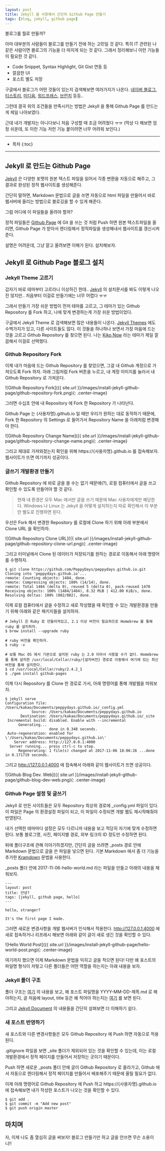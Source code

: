```yaml
---
layout: post
title: Jekyll 을 사용해서 간단히 Github Page 만들기
tags: [blog, jekyll, github page]
---
```


블로그를 뭘로 만들까?

아마 대부분의 사람들이 블로그를 만들기 전에 하는 고민일 것 같다. 특히 IT 관련된 나같은 사람이면 블로그의 기능을 더 따지게 되는 것 같다. 그래서 정리해보니 이런 기능들이 필요한 것 같다.

- Code Snippet, Syntax Highlight, Git Gist 연동 등
- 깔끔한 UI
- 포스트 별도 저장

구글에서 블로그가 어떤 것들이 있는지 검색해보면 여러가지가 나온다. [네이버 블로그](https://section.blog.naver.com), [티스토리](http://www.tistory.com), [미디움](https://medium.com), [워드프레스](https://ko.wordpress.org), [브런치](https://brunch.co.kr) 등등..

그런데 결국 위의 조건들을 만족시키는 방법은 Jekyll 을 통해 Github Page 를 만드는게 제일 나아보였다.

근데 내가 개발자는 아니다보니 처음 구성할 때 조금 어려웠다 ㅠㅠ (막상 다 해보면 엄청 쉬운데, 또 이런 기능 저런 기능 붙이려면 너무 어려워 보인다.)

---

* 목차
{:toc}

---

## Jekyll 로 만드는 Github Page

[Jekyll](https://jekyllrb-ko.github.io) 은 다양한 포맷의 원본 텍스트 파일을 읽어서 각종 변환을 자동으로 해주고, 그 결과로 완성된 정적 웹사이트를 생성해준다.

간단히 말하면, Markdown 문법으로 글을 쓰면 자동으로 html 파일을 만들어서 바로 웹서버에 올리는 방법으로 블로깅을 할 수 있게 해준다.

그럼 어디에 이 파일들을 올려야 할까?

정적 파일들은 [Github Page](https://pages.github.com) 에 Git 을 쓰는 것 처럼 Push 하면 원본 텍스트파일을 올리면, Github Page 가 받아서 렌더링해서 정적파일을 생성해내서 웹사이트를 갱신시켜준다.

설명은 어려운데, 그냥 깔고 올려보면 이해가 된다. 설치해보자.

## Jekyll 로 Github Page 블로그 설치

### Jekyll Theme 고르기

갑자기 바로 테마부터 고르라니 이상하긴 한데.. [Jekyll](https://jekyllrb-ko.github.io) 의 설치문서를 봐도 이렇게 나오진 않지만.. 처음부터 이걸로 만들기에는 너무 어렵다 ㅠㅠ

그래서 만들기 가장 쉬운 방법이 먼저 테마를 고르고, 그 테마가 있는 Github Repository 를 Fork 하고, 나에 맞게 변경하는게 가장 쉬운 방법이었다.

구글에서 Jekyll Theme 로 검색해보면 많은 내용들이 나온다. [Jekyll Themes](http://jekyllthemes.org) 에도 수백가지가 있고, 다른 사이트들도 많다. 이 것들을 하나하나 보면서 가장 마음에 드는 것을 고르고 Github Repository 를 찾으면 된다. 나는 [Kiko Now](https://github.com/aweekj/kiko-now) 라는 테마가 제일 깔끔해서 이걸로 선택했다.

### Github Repository Fork

이제 내가 마음에 드는 Github Repository 를 찾았으면, 그걸 내 Github 계정으로 가져오도록 Fork 하자. 아래 그림처럼 Fork 버튼을 누르고, 내 계정 이미지를 눌러서 내 Github Repository 로 가져온다.

![Github Repository Fork]({{ site.url }}/images/install-jekyll-github-page/github-repository-fork.png){: .center-image}

그러면 수십초 안에 내 Repository 에 Fork 한 Repository 가 나타난다.

Github Page 는 {사용자명}.github.io 일 때만 우리가 원하는 대로 동작하기 때문에, Fork 한 Repository 의 Settings 로 들어가서 Repository Name 을 아래처럼 변경해야 한다.

![Github Repository Change Name]({{ site.url }}/images/install-jekyll-github-page/github-repository-change-name.png){: .center-image}

그리고 제대로 가져와졌는지 확인을 위해 https://{사용자명}.github.io 를 접속해보자. 웹사이트가 뜨면 여기까지 성공이다.

### 글쓰기 개발환경 만들기

Github Repository 에 바로 글을 쓸 수는 없기 때문에(?), 로컬 컴퓨터에서 글을 쓰고 확인할 수 있도록 만들어야 할 것 같다.

> 현재 내 환경은 모두 Mac 에서만 글을 쓰기 때문에 Mac 사용자에게만 해당한다. Windows 나 Linux 는 Jekyll 을 어떻게 설치하는지 따로 확인해서 이 부분만 별도로 진행하면 된다.

우선은 Fork 해서 변경한 Repository 를 로컬에 Clone 하기 위해 아래 부분에서 Clone URL 을 확인하자.

![Github Repository Clone URL]({{ site.url }}/images/install-jekyll-github-page/github-repository-clone-url.png){: .center-image}

그리고 터미널에서 Clone 된 데이터가 저장되기를 원하는 경로로 이동해서 아래 명령어를 수행하자.

```
$ git clone https://github.com/PeppyDays/peppydays.github.io.git
Cloning into 'peppydays.github.io'...
remote: Counting objects: 1484, done.
remote: Compressing objects: 100% (14/14), done.
remote: Total 1484 (delta 0), reused 5 (delta 0), pack-reused 1470
Receiving objects: 100% (1484/1484), 8.32 MiB | 412.00 KiB/s, done.
Resolving deltas: 100% (802/802), done.
```

이제 로컬 컴퓨터에서 글을 수정하고 새로 작성했을 때 확인할 수 있는 개발환경을 만들기 위해 아래와 같은 패키지들을 설치하자.

```
# Jekyll 은 Ruby 로 만들어져있고, 2.1 이상 버전이 필요하므로 Homebrew 를 통해 ruby 를 설치하자.
$ brew install --upgrade ruby

# ruby 버전을 확인하자.
$ ruby -v

# 보통 Mac OS 에서 기본으로 설치된 ruby 는 2.0 이어서 사용할 수가 없다. Homebrew 를 통해 설치한 /usr/local/Cellar/ruby/{설치버전} 경로로 이동해서 여기에 있는 최신버전을 통해 설치한다.
$ cd /usr/local/Cellar/ruby/2.4.2_1
$ ./gem install github-pages
```

이제 다시 Repository 를 Clone 한 경로로 가서, 아래 명령어를 통해 개발웹을 띄워보자.

```
$ jekyll serve
Configuration file: /Users/kakao/Documents/peppydays.github.io/_config.yml
            Source: /Users/kakao/Documents/peppydays.github.io
       Destination: /Users/kakao/Documents/peppydays.github.io/_site
 Incremental build: disabled. Enable with --incremental
      Generating...
                    done in 0.348 seconds.
 Auto-regeneration: enabled for \'/Users/kakao/Documents/peppydays.github.io\'
    Server address: http://127.0.0.1:4000
  Server running... press ctrl-c to stop.
      Regenerating: 1 file(s) changed at 2017-11-06 18:06:26 ...done in 0.171719 seconds.
```

그리고 http://127.0.0.1:4000 에 접속해서 아래와 같이 웹사이트가 뜨면 성공이다.

![Github Blog Dev. Web]({{ site.url }}/images/install-jekyll-github-page/github-blog-dev-web.png){: .center-image}

### Github Page 설정 및 글쓰기

Jekyll 로 만든 사이트들은 모두 Repository 최상위 경로에 _config.yml 파일이 있다. 이 파일은 Page 의 환경설정 파일이 되고, 이 파일이 수정되면 개발 웹도 재시작해줘야 반영된다.

내가 선택한 테마마다 설정은 모두 다르니까 내용을 보고 적당히 자기에 맞게 수정하면 된다. 보통 블로그명, 사진, 페이지별 경로, 외부 링크의 ID 정도만 수정하면 된다.

뒤에 폴더구조에 관해 이야기하겠지만, 간단히 글을 쓰려면 _posts 경로 안에 Markdown 문법으로 글을 쓴 파일을 넣으면 된다. 기본 Markdown 에서 좀 더 기능을 추가한 [Kramdown](https://kramdown.gettalong.org/quickref.html) 문법을 사용한다.

_posts 폴더 안에 2017-11-06-hello-world.md 라는 파일을 만들고 아래의 내용을 채워보자.

```
---
layout: post
title: 안녕?
tags: [jekyll, github page, hello]
---

hello, stranger?

It's the first page I made.
```

그러면 새로운 변경사항을 개발 웹서버가 인식해서 적용한다. http://127.0.0.1:4000 에 새로 접속하거나 리프레시 해보면 아래와 같이 글이 새로 생긴 것을 확인할 수 있다.

![Hello World Post]({{ site.url }}/images/install-jekyll-github-page/hello-world-post.png){: .center-image}

여기까지 했으면 이제 Markdown 문법을 익히고 글을 적으면 된다! 다만 왜 포스트의 파일명 형식이 저렇고 다른 폴더들은 어떤 역할을 하는지는 아래 내용을 보자.

### Jekyll 폴더 구조

폴더 구조는 [여기](http://jekyllrb-ko.github.io/docs/structure) 의 내용을 보고, 왜 포스트 파일명을 YYYY-MM-DD-제목.md 로 해야하는지, 글 처음에 layout, title 등은 왜 적어야 하는지는 [여기](http://jekyllrb-ko.github.io/docs/posts) 를 보면 된다.

그리고 [Jekyll Document](http://jekyllrb-ko.github.io/docs/home/) 의 내용들을 간단히 살펴보면 더 이해하기 쉽다.

### 새 포스트 반영하기

새 포스트와 다른 변경사항들은 모두 Github Repository 에 Push 하면 자동으로 적용된다.

.gitignore 파일을 보면 _site 폴더가 제외되어 있는 것을 확인할 수 있는데, 이는 로컬 개발환경에서 정적 페이지를 만들어서 저장하는 곳이기 때문이다.

Push 하면 새로운 _posts 폴더 안에 글이 Github Repository 로 올라가고, Github 에서 자동으로 렌더링해서 정적 페이지를 만들어서 배포해주기 때문에 올릴 필요가 없다.

이제 아래 명령어로 Github Repository 에 Push 하고 https://{사용자명}.github.io 에 접속해보면 내가 작성한 포스트가 나오는 것을 확인할 수 있다.

```
$ git add .
$ git commit -m "Add new post"
$ git push origin master
```

## 마치며

자, 이제 나도 좀 열심히 글을 써보자! 블로그 만들기만 하고 글을 안쓰면 무슨 소용이니!!
